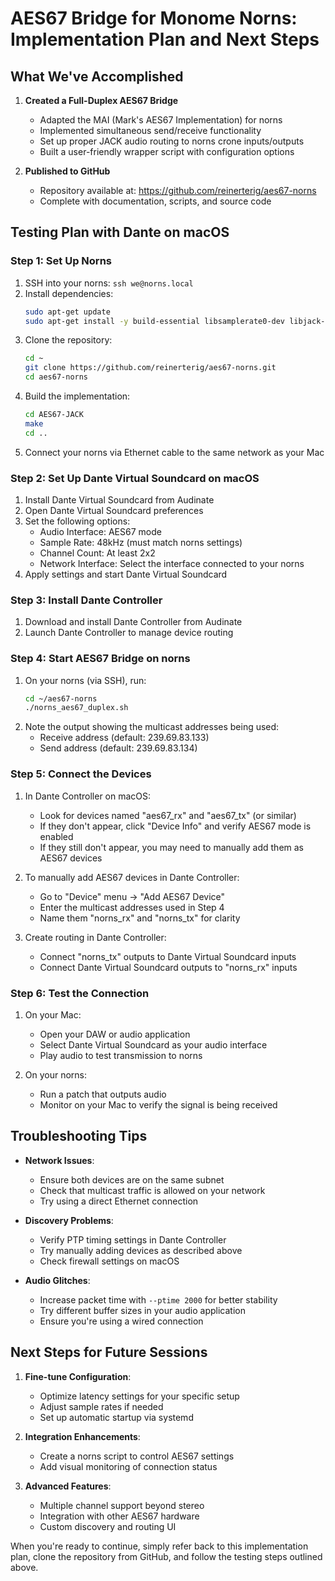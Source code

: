 # AES67 Bridge for Monome Norns: Implementation Plan and Next Steps

## What We've Accomplished

1. **Created a Full-Duplex AES67 Bridge**
   - Adapted the MAI (Mark's AES67 Implementation) for norns
   - Implemented simultaneous send/receive functionality
   - Set up proper JACK audio routing to norns crone inputs/outputs
   - Built a user-friendly wrapper script with configuration options

2. **Published to GitHub**
   - Repository available at: https://github.com/reinerterig/aes67-norns
   - Complete with documentation, scripts, and source code

## Testing Plan with Dante on macOS

### Step 1: Set Up Norns
1. SSH into your norns: `ssh we@norns.local`
2. Install dependencies:
   ```bash
   sudo apt-get update
   sudo apt-get install -y build-essential libsamplerate0-dev libjack-jackd2-dev git
   ```
3. Clone the repository:
   ```bash
   cd ~
   git clone https://github.com/reinerterig/aes67-norns.git
   cd aes67-norns
   ```
4. Build the implementation:
   ```bash
   cd AES67-JACK
   make
   cd ..
   ```
5. Connect your norns via Ethernet cable to the same network as your Mac

### Step 2: Set Up Dante Virtual Soundcard on macOS
1. Install Dante Virtual Soundcard from Audinate
2. Open Dante Virtual Soundcard preferences
3. Set the following options:
   - Audio Interface: AES67 mode
   - Sample Rate: 48kHz (must match norns settings)
   - Channel Count: At least 2x2
   - Network Interface: Select the interface connected to your norns
4. Apply settings and start Dante Virtual Soundcard

### Step 3: Install Dante Controller
1. Download and install Dante Controller from Audinate
2. Launch Dante Controller to manage device routing

### Step 4: Start AES67 Bridge on norns
1. On your norns (via SSH), run:
   ```bash
   cd ~/aes67-norns
   ./norns_aes67_duplex.sh
   ```
2. Note the output showing the multicast addresses being used:
   - Receive address (default: 239.69.83.133)
   - Send address (default: 239.69.83.134)

### Step 5: Connect the Devices
1. In Dante Controller on macOS:
   - Look for devices named "aes67_rx" and "aes67_tx" (or similar)
   - If they don't appear, click "Device Info" and verify AES67 mode is enabled
   - If they still don't appear, you may need to manually add them as AES67 devices
   
2. To manually add AES67 devices in Dante Controller:
   - Go to "Device" menu → "Add AES67 Device"
   - Enter the multicast addresses used in Step 4
   - Name them "norns_rx" and "norns_tx" for clarity

3. Create routing in Dante Controller:
   - Connect "norns_tx" outputs to Dante Virtual Soundcard inputs
   - Connect Dante Virtual Soundcard outputs to "norns_rx" inputs

### Step 6: Test the Connection
1. On your Mac:
   - Open your DAW or audio application
   - Select Dante Virtual Soundcard as your audio interface
   - Play audio to test transmission to norns

2. On your norns:
   - Run a patch that outputs audio
   - Monitor on your Mac to verify the signal is being received

## Troubleshooting Tips

- **Network Issues**: 
  - Ensure both devices are on the same subnet
  - Check that multicast traffic is allowed on your network
  - Try using a direct Ethernet connection

- **Discovery Problems**:
  - Verify PTP timing settings in Dante Controller
  - Try manually adding devices as described above
  - Check firewall settings on macOS

- **Audio Glitches**:
  - Increase packet time with `--ptime 2000` for better stability
  - Try different buffer sizes in your audio application
  - Ensure you're using a wired connection

## Next Steps for Future Sessions

1. **Fine-tune Configuration**:
   - Optimize latency settings for your specific setup
   - Adjust sample rates if needed
   - Set up automatic startup via systemd

2. **Integration Enhancements**:
   - Create a norns script to control AES67 settings
   - Add visual monitoring of connection status

3. **Advanced Features**:
   - Multiple channel support beyond stereo
   - Integration with other AES67 hardware
   - Custom discovery and routing UI

When you're ready to continue, simply refer back to this implementation plan, clone the repository from GitHub, and follow the testing steps outlined above.